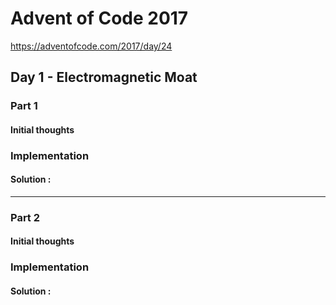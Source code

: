 ﻿# Advent of Code 2017
https://adventofcode.com/2017/day/24
## Day 1 - Electromagnetic Moat

### Part 1
#### Initial thoughts


### Implementation


#### Solution : 
---
### Part 2
#### Initial thoughts


### Implementation



#### Solution : 
